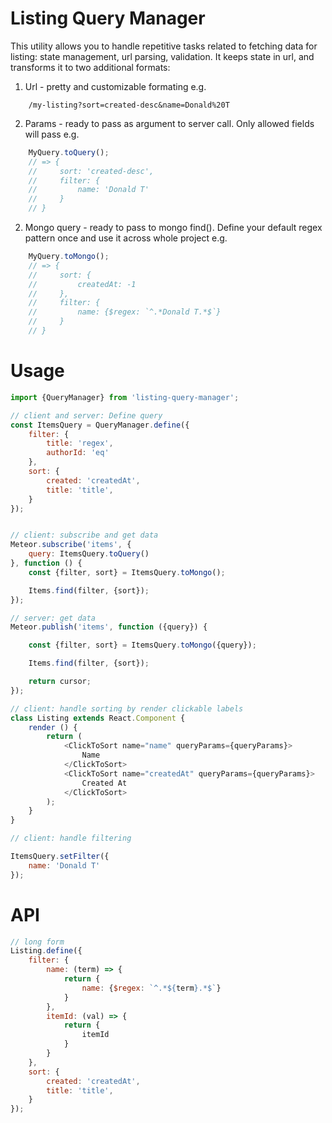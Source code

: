 # Listing Query Manager
This utility allows you to handle repetitive tasks related to fetching data for listing: state management, url parsing, validation. It keeps state in url, and transforms it to two additional formats:

1. Url - pretty and customizable formating
e.g.
```
    /my-listing?sort=created-desc&name=Donald%20T
```

2. Params - ready to pass as argument to server call. Only allowed fields will pass
e.g.
```javascript
    MyQuery.toQuery();
    // => {
    //     sort: 'created-desc',
    //     filter: {
    //         name: 'Donald T'
    //     }
    // }
```

2. Mongo query - ready to pass to mongo find(). Define your default regex pattern once and use it across whole project e.g.
```javascript
    MyQuery.toMongo();
    // => {
    //     sort: {
    //         createdAt: -1
    //     },
    //     filter: {
    //         name: {$regex: `^.*Donald T.*$`}
    //     }
    // }
```

# Usage
```javascript
import {QueryManager} from 'listing-query-manager';

// client and server: Define query
const ItemsQuery = QueryManager.define({
    filter: {
        title: 'regex',
        authorId: 'eq'
    },
    sort: {
        created: 'createdAt',
        title: 'title',
    }
});


// client: subscribe and get data
Meteor.subscribe('items', {
    query: ItemsQuery.toQuery()
}, function () {
    const {filter, sort} = ItemsQuery.toMongo();

    Items.find(filter, {sort});
});

// server: get data
Meteor.publish('items', function ({query}) {

    const {filter, sort} = ItemsQuery.toMongo({query});

    Items.find(filter, {sort});

    return cursor;
});

// client: handle sorting by render clickable labels
class Listing extends React.Component {
    render () {
        return (
            <ClickToSort name="name" queryParams={queryParams}>
                Name
            </ClickToSort>
            <ClickToSort name="createdAt" queryParams={queryParams}>
                Created At
            </ClickToSort>
        );
    }
}

// client: handle filtering

ItemsQuery.setFilter({
    name: 'Donald T'
});

```

# API
```javascript
// long form
Listing.define({
    filter: {
        name: (term) => {
            return {
                name: {$regex: `^.*${term}.*$`}
            }
        },
        itemId: (val) => {
            return {
                itemId
            }
        }
    },
    sort: {
        created: 'createdAt',
        title: 'title',
    }
});
```
